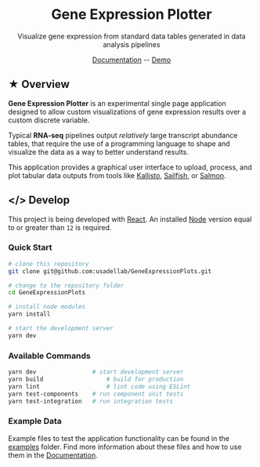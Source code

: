 <h1 align=center>Gene Expression Plotter</h1>

<p align=center>Visualize gene expression from standard data tables generated in data analysis pipelines</p>

<p align=center>
<a href="https://zendro-dev.gitbook.io/geneexpressionplots/">Documentation</a> --
<a href="https://usadellab.github.io/GeneExpressionPlots/">Demo</a>
</p>


## &#9733; Overview

**Gene Expression Plotter** is an experimental single page application designed to allow custom visualizations of gene expression results over a custom discrete variable.

Typical **RNA-seq** pipelines output _relatively_ large transcript abundance tables, that require the use of a programming language to shape and visualize the data as a way to better understand results.

This application provides a graphical user interface to upload, process, and plot tabular data outputs from tools like [Kallisto](https://pachterlab.github.io/kallisto/), [Sailfish](https://www.cs.cmu.edu/~ckingsf/software/sailfish/), or [Salmon](https://combine-lab.github.io/salmon/).

## &lt;/&gt; Develop

This project is being developed with [React](https://reactjs.org). An installed [Node](https://nodejs.org/) version equal to or greater than `12` is required.

### Quick Start

```sh
# clone this repository
git clone git@github.com:usadellab/GeneExpressionPlots.git

# change to the repository folder
cd GeneExpressionPlots

# install node modules
yarn install

# start the development server
yarn dev
```

### Available Commands

```sh
yarn dev                # start development server
yarn build   		        # build for production
yarn lint    		        # lint code using ESLint
yarn test-components    # run component unit tests
yarn test-integration   # run integration tests
```

### Example Data

Example files to test the application functionality can be found in the [examples](https://github.com/usadellab/GeneExpressionPlots/tree/master/examples) folder. Find more information about these files and how to use them in the [Documentation](https://zendro-dev.gitbook.io/geneexpressionplots/documentation/user-manual#examples).
